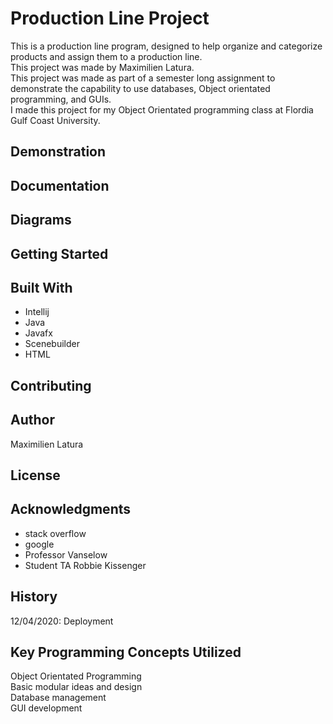 # Production Line Project
This is a production line program, designed to help organize and categorize products and assign them to a production line.<br />
This project was made by Maximilien Latura.<br />
This project was made as part of a semester long assignment to demonstrate the capability to use databases, Object orientated programming, and GUIs.<br />
I made this project for my Object Orientated programming class at Flordia Gulf Coast University.<br />



## Demonstration


## Documentation


## Diagrams


## Getting Started


## Built With
* Intellij
* Java
* Javafx
* Scenebuilder
* HTML

## Contributing


## Author
Maximilien Latura

## License


## Acknowledgments
* stack overflow
* google
* Professor Vanselow
* Student TA Robbie Kissenger

## History
12/04/2020: Deployment
## Key Programming Concepts Utilized
Object Orientated Programming <br />
Basic modular ideas and design <br />
Database management <br />
GUI development <br />


